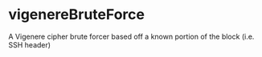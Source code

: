 # vigenereBruteForce
A Vigenere cipher brute forcer based off a known portion of the block (i.e. SSH header)
